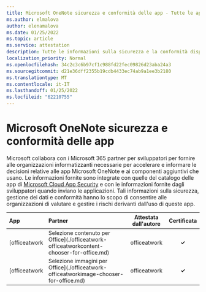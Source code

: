 ```yaml
---
title: Microsoft OneNote sicurezza e conformità delle app - Tutte le app
ms.author: elmalova
author: elenamalova
ms.date: 01/25/2022
ms.topic: article
ms.service: attestation
description: Tutte le informazioni sulla sicurezza e la conformità disponibili per tutte le Microsoft OneNote app.
localization_priority: Normal
ms.openlocfilehash: 34c2c3c6b97cf1c988fd22fec09826d23aba24a3
ms.sourcegitcommit: d21e36dff2355b19cdb4433ec74ab9a1ee3b2180
ms.translationtype: MT
ms.contentlocale: it-IT
ms.lasthandoff: 01/25/2022
ms.locfileid: "62210755"
---
```

# <a name="microsoft-onenote-apps-security-and-compliance"></a>Microsoft OneNote sicurezza e conformità delle app

Microsoft collabora con i Microsoft 365 partner per sviluppatori per fornire alle organizzazioni informatizzanti necessarie per accelerare e informare le decisioni relative alle app Microsoft OneNote e ai componenti aggiuntivi che usano. Le informazioni fornite sono integrate con quelle del catalogo delle app di [Microsoft Cloud App Security](https://www.microsoft.com/en-us/enterprise-mobility-security/cloud-app-security) e con le informazioni fornite dagli sviluppatori quando inviano le applicazioni. Tali informazioni sulla sicurezza, gestione dei dati e conformità hanno lo scopo di consentire alle organizzazioni di valutare e gestire i rischi derivanti dall'uso di queste app.

| **App** | **Partner** | **Attestata dall'autore** | **Certificata** |
|:--------|:------------|:----------------------:|:-------------:|
| [officeatwork | Selezione contenuto per Office](./officeatwork-officeatworkcontent-chooser-for-office.md) | officeatwork | **✓** | <img alt="Certified application badge" src="../media/certified-badge.png" height="25" width="25" /> |
| [officeatwork | Selezione immagini per Office](./officeatwork-officeatworkimage-chooser-for-office.md) | officeatwork | **✓** | <img alt="Certified application badge" src="../media/certified-badge.png" height="25" width="25" /> |
